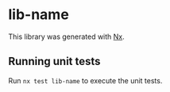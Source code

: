 # lib-name

This library was generated with [Nx](https://nx.dev).

## Running unit tests

Run `nx test lib-name` to execute the unit tests.
